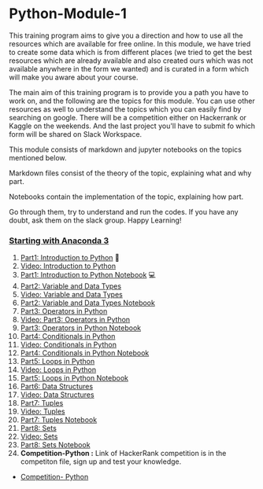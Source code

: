 # Python-Module-1

This training program aims to give you a direction and how to use all the resources which are available for free online. In this module, we have tried to create some data which is from different places (we tried to get the best resources which are already available and also created ours which was not available anywhere in the form we wanted) and is curated in a form which will make you aware about your course.

The main aim of this training program is to provide you a path you have to work on, and the following are the topics for this module. You can use other resources as well to understand the topics which you can easily find by searching on google. There will be a competition either on Hackerrank or Kaggle on the weekends. And the last project you'll have to submit fo which form will be shared on Slack Workspace.

This module consists of markdown and jupyter notebooks on the topics mentioned below.

Markdown files consist of the theory of the topic, explaining what and why part.

Notebooks contain the implementation of the topic, explaining how part. 

Go through them, try to understand and run the codes. If you have any doubt, ask them on the slack group. Happy Learning!

### <a href="https://www.youtube.com/watch?v=Q-iC4VaW8ZA" target="_blank">Starting with Anaconda 3<a>

1. [Part1: Introduction to Python](Part1-Introduction-to-Python.md) 📓
2. [Video: Introduction to Python](https://youtu.be/jqSsqN2wrgk)
3. [Part1: Introduction to Python Notebook](Part1-Python-Basics.ipynb) 💻
4. [Part2: Variable and Data Types](Part2-Variable-and-DataTypes.md)
5. [Video: Variable and Data Types](https://youtu.be/jGcbEPkeeN0)
6. [Part2: Variable and Data Types Notebook](Part2-Variable-Data-type.ipynb)
7. [Part3: Operators in Python](Part3-Operators-in-Python.md)
8. [Video: Part3: Operators in Python](https://youtu.be/HjnCXfKKFN0)
9. [Part3: Operators in Python Notebook](Part3-Operators-in-Python.ipynb)
10. [Part4: Conditionals in Python](Part4-Conditionals.md)
11. [Video: Conditionals in Python](https://youtu.be/g9DGkKQq0JQ)
12. [Part4: Conditionals in Python Notebook](Part4-Conditionals.ipynb)
13. [Part5: Loops in Python](Part5-Loops.md)
14. [Video: Loops in Python]()
15. [Part5: Loops in Python Notebook](Part5-Loops.ipynb)
16. [Part6: Data Structures](Part6-Data-Structures.md.md)
17. [Video: Data Structures](https://youtu.be/k36XfUhFibw)
18. [Part7: Tuples](Part7-Tuple.md)
19. [Video: Tuples](https://youtu.be/Y_ItAujngyA)
20. [Part7: Tuples Notebook](Part7-Tuple.ipynb)
21. [Part8: Sets](Part8-Sets.md)
22. [Video: Sets](https://youtu.be/yCCThzufUEc)
15. [Part8: Sets Notebook](Part8-Sets.ipynb)
16. **Competition-Python :** Link of HackerRank competition is in the competiton file, sign up and test your knowledge.
- [Competition- Python](Competition-python.md)
